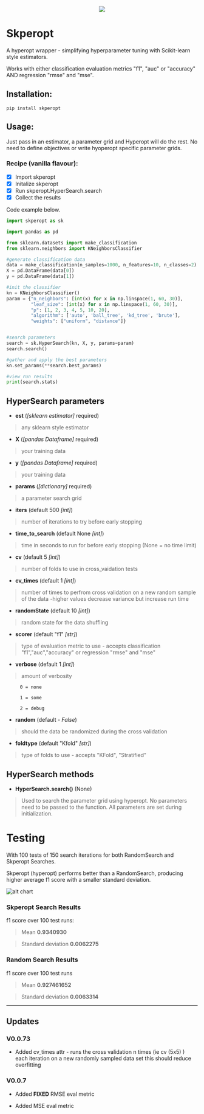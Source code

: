 
<p align="center"> 
<img src="https://github.com/lewis-morris/Skperopt/blob/master/images/logo.png?raw=true">
</p>

# Skperopt
 
A hyperopt wrapper - simplifying hyperparameter tuning with Scikit-learn style estimators.

Works with either classification evaluation metrics "f1", "auc" or "accuracy" AND regression "rmse" and "mse".

## Installation:

```
pip install skperopt
```

## Usage:

Just pass in an estimator, a parameter grid and Hyperopt will do the rest. No need to define objectives or write hyoperopt specific parameter grids. 

### Recipe (vanilla flavour):

- [x]  Import skperopt
- [x]  Initalize skperopt 
- [x]  Run skperopt.HyperSearch.search
- [x]  Collect the results

Code example below.

```python
import skperopt as sk

import pandas as pd

from sklearn.datasets import make_classification
from sklearn.neighbors import KNeighborsClassifier

#generate classification data
data = make_classification(n_samples=1000, n_features=10, n_classes=2)
X = pd.DataFrame(data[0])
y = pd.DataFrame(data[1])

#init the classifier
kn = KNeighborsClassifier()
param = {"n_neighbors": [int(x) for x in np.linspace(1, 60, 30)],
         "leaf_size": [int(x) for x in np.linspace(1, 60, 30)],
         "p": [1, 2, 3, 4, 5, 10, 20],
         "algorithm": ['auto', 'ball_tree', 'kd_tree', 'brute'],
         "weights": ["uniform", "distance"]}


#search parameters
search = sk.HyperSearch(kn, X, y, params=param)
search.search()

#gather and apply the best parameters
kn.set_params(**search.best_params)

#view run results
print(search.stats)


```

## HyperSearch parameters

* **est** (*[sklearn estimator]* required) 
> any sklearn style estimator

* **X** (*[pandas Dataframe]* required) 
> your training data

* **y** (*[pandas Dataframe]* required) 
> your training data

* **params** (*[dictionary]* required) 
> a parameter search grid 

* **iters** (default 500 *[int]*) 
> number of iterations to try before early stopping

* **time_to_search** (default None *[int]*) 
> time in seconds to run for before early stopping (None = no time limit)

* **cv** (default 5 *[int]*) 
> number of folds to use in cross_vaidation tests

* **cv_times** (default 1 *[int]*) 
> number of times to perfrom cross validation on a new random sample of the data -higher values decrease variance but increase run time

* **randomState** (default 10 *[int]*) 
> random state for the data shuffling

* **scorer** (default "f1" *[str]*) 
> type of evaluation metric to use - accepts classification "f1","auc","accuracy" or regression "rmse" and "mse"

* **verbose** (default 1 *[int]*) 
> amount of verbosity 

         0 = none 
         
         1 = some 
         
         2 = debug

* **random** (default - *False*) 
> should the data be randomized during the cross validation

* **foldtype** (default "Kfold" *[str]*) 
> type of folds to use - accepts "KFold", "Stratified"

## HyperSearch methods 

* **HyperSearch.search()** (None) 
> Used to search the parameter grid using hyperopt. No parameters need to be passed to the function. All parameters are set during initialization.


# Testing

With 100 tests of 150 search iterations for both RandomSearch and Skperopt Searches.

Skperopt (hyperopt) performs better than a RandomSearch, producing higher average f1 score with a smaller standard deviation.


![alt chart](./images/chart.png "Chart")

### Skperopt Search Results 

f1 score over 100 test runs:

> Mean **0.9340930**

> Standard deviation **0.0062275**


### Random Search Results

f1 score over 100 test runs 

> Mean **0.927461652**

> Standard deviation **0.0063314**


----------------------------------------------------------------------------


## Updates

### V0.0.73

* Added cv_times attr - runs the cross validation n times (ie cv (5x5) ) each iteration on a new randomly sampled data set
 this should reduce overfitting 


### V0.0.7

* Added **FIXED** RMSE eval metric 

* Added MSE eval metric 
         
